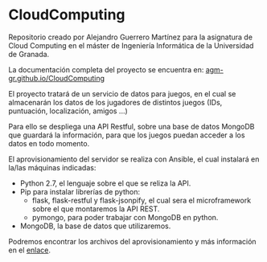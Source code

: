 # CloudComputing

Repositorio creado por Alejandro Guerrero Martínez para la asignatura de Cloud Computing en el máster de Ingeniería Informática de la Universidad de Granada.

La documentación completa del proyecto se encuentra en: [agm-gr.github.io/CloudComputing](https://agm-gr.github.io/CloudComputing/)

El proyecto tratará de un servicio de datos para juegos, en el cual se almacenarán los datos de los jugadores de distintos juegos (IDs, puntuación, localización, amigos ...)

Para ello se despliega una API Restful, sobre una base de datos MongoDB que guardará la información, para que los juegos puedan acceder a los datos en todo momento.

El aprovisionamiento del servidor se realiza con Ansible, el cual instalará en la/las máquinas indicadas:
* Python 2.7, el lenguaje sobre el que se reliza la API.
* Pip para instalar librerías de python:
  * flask, flask-restful y flask-jsonpify, el cual sera el microframework sobre el que montaremos la API REST.
  * pymongo, para poder trabajar con MongoDB en python.
* MongoDB, la base de datos que utilizaremos.

Podremos encontrar los archivos del aprovisionamiento y más información en el [enlace](https://github.com/AGM-GR/CloudComputing/tree/master/provision/ansible).

